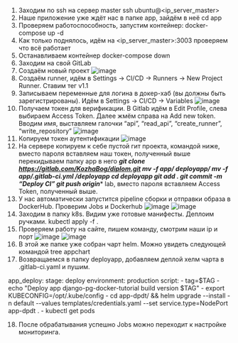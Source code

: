 1.	Заходим по ssh на сервер master
ssh ubuntu@<ip_server_master>
2.	Наше приложение уже ждёт нас в папке app, зайдём в неё
cd app
3.	Проверяем работоспособность, запустим контейнер:
docker-compose up -d
4.	Как только поднялось, идём на <ip_server_master>:3003 проверяем что всё работает
5.	Останавливаем контейнер
docker-compose down
6.	Заходим на свой GitLab
7.	Создаём новый проект
![image](https://github.com/KozhaBog/Diplom/assets/122201504/190dfadb-8ba4-4ae8-8c10-d6e1c5cc7790)
8.	Создаём runner, идём в Settings -> CI/CD -> Runners -> New Project Runner. Ставим тег v1.1
9.	Записываем переменные для логина в докер-хаб (вы должны быть зарегистрированы). Идём в Settings -> CI/CD -> Variables
![image](https://github.com/KozhaBog/Diplom/assets/122201504/fd57079c-b1e9-45cd-b288-45a42041c698)
10. Получаем токен для верификации. В Gitlab идём в Edit Profile, слева выбираем Access Token. Далее жмём справа на Add new token. Вводим имя, выставляем галочки “api”, “read_api”, “create_runner”, “write_repository”
![image](https://github.com/KozhaBog/Diplom/assets/122201504/6ecff7bf-7940-4ad3-8331-7f4895f5c1d2)
11.	Копируем токен аутентификации
![image](https://github.com/KozhaBog/Diplom/assets/122201504/e4df0279-f62c-40dd-831a-f5486f19635c)
12.	На сервере копируем к себе пустой гит проекта, командой ниже, вместо пароля вставляем наш токен, полученный выше перекидываем папку app в него
****git clone https://gitlab.com/KozhaBog/diplom.git
mv -f app/* deployapp/ 
mv -f app/.gitlab-ci.yml /deployapp
cd deployapp
git add .
git commit -m “Deploy CI”
git push origin****
lab, вместо пароля вставляем Access Token, полученный выше.
13.	У нас автоматически запустится pipeline сборки и отправки образа в DockerHub. Проверим Jobs и Dockerhub
![image](https://github.com/KozhaBog/Diplom/assets/122201504/57f6e208-c2ff-4339-ae8f-daa79cb133f7)
![image](https://github.com/KozhaBog/Diplom/assets/122201504/ef213e35-4c8b-4faa-8c65-364798e10db0)
14.	Заходим в папку k8s. Видим уже готовые манифесты. Деплоим ручками.
kubectl apply -f .
15.	Проверяем работу на сайте, пишем команду, смотрим наши ip и порт
![image](https://github.com/KozhaBog/Diplom/assets/122201504/b6a04904-1f83-481f-a49a-61dcaf921b83)
![image](https://github.com/KozhaBog/Diplom/assets/122201504/97c8ea4f-aac4-42d3-9ff7-1598a68c6837)
16.	В этой же папке уже собран чарт helm. Можно увидеть следующей командой
tree appchart
17.	Возвращаемся в папку deployapp, добавляем деплой хелм чарта в .gitlab-ci.yaml и пушим.

app_deploy: 
  stage: deploy
  environment: production
  script:
    - tag=$TAG
    - echo "Deploy app django-pg-docker-tutorial build version $TAG"
    - export KUBECONFIG=/opt/.kube/config
    - cd app-dpdt/ && helm upgrade --install -n default --values templates/credentials.yaml --set service.type=NodePort app-dpdt .
    - kubectl get pods

18.	После обрабатывания успешно Jobs можно переходит к настройке мониторинга.

